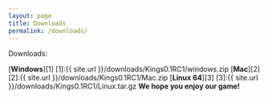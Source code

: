 ```yaml
---
layout: page
title: Downloads 
permalink: /downloads/
---
```


Downloads:

[**Windows**][1]
[1]:{{ site.url }}/downloads/Kings0.1RC1/windows.zip
[**Mac**][2]
[2]:{{ site.url }}/downloads/Kings0.1RC1/Mac.zip
[**Linux 64**][3]
[3]:{{ site.url }}/downloads/Kings0.1RC1/Linux.tar.gz
**We hope you enjoy our game!**
